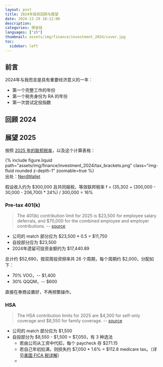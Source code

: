 ```yaml
---
layout: post
title: 2024年投资回顾与展望
date: 2024-12-29 18:12:00
description: 
categories: 掷金钱
languages: ["zh"]
thumbnail: assets/img/finance/investment_2024/cover.jpg
toc:
  sidebar: left
---
```


## 前言

2024年与我而言是具有重要经济意义的一年：
- 第一个完整工作的年份
- 第一个税务身份为 RA 的年份
- 第一次尝试定投指数

## 回顾 2024


## 展望 2025
按照 [2025 年的联邦税率](https://www.irs.gov/newsroom/irs-releases-tax-inflation-adjustments-for-tax-year-2025)，以及这个计算表格：

<div class="row justify-content-sm-center">
    <div class="col-sm mt-3 mt-md-0">
        {% include figure.liquid path="assets/img/finance/investment_2024/tax_brackets.png" class="img-fluid rounded z-depth-1" zoomable=true %}
    </div>
</div>
<div class="caption">
出处：<a href="https://www.nerdwallet.com/article/taxes/federal-income-tax-brackets">NerdWallet</a>
</div>

假设收入约为 $300,000 且共同报税，等效联邦税率 f = (35,302 + (300,000 - 30,000 - 206,700) * 24%) / 300,000 = 16%
### Pre-tax 401(k)
> The 401(k) contribution limit for 2025 is $23,500 for employee salary deferrals, and $70,000 for the combined employee and employer contributions.
> -- [source](https://www.fidelity.com/learning-center/smart-money/401k-contribution-limits#:~:text=401(k)%20contribution%20limits%20for%202025,%247%2C500%20in%20catch%2Dup%20contributions.)

- 公司的 match 部分应为 $23,500 * 0.5 = $11,750
- 自投部分应为 $23,500
- 2024年遗留可投资金额约为 $17,440.89

总计约 $52,690，按双周投资频率共 26 个周期，每个周期约 $2,000，分配如下：
- 70% VOO，-- $1,400
- 30% QQQM，-- $600 

直接在券商设置好，不再频繁操作。

### HSA
> The HSA contribution limits for 2025 are $4,300 for self-only coverage and $8,550 for family coverage.
> -- [source](https://www.fidelity.com/learning-center/smart-money/hsa-contribution-limits)

- 公司的 match 部分应为 $1,500
- 自投部分为 $8,550 - $1,500 = $7,050，有 3 种选法
  - 若由公司从工资中代扣，每个 paycheck 存 $271.15
  - 若自己年初拉满，则损失约 $7,050 * 1.6% = $112.8 medicare tax。（详见<a href="{{ '掷金钱/2024/what-is-fica/#medicare' | prepend: '/blog/' | prepend: site.baseurl}}">美国 FICA 税详解</a>）
  - 
